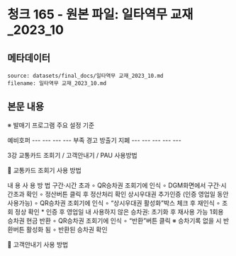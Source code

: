 # 청크 165 - 원본 파일: 일타역무 교재_2023_10

## 메타데이터

```
source: datasets/final_docs/일타역무 교재_2023_10.md
filename: 일타역무 교재_2023_10.md
```

## 본문 내용

※ 발매기 프로그램 주요 설정 기준

예비호퍼 --- --- --- --- 부족 경고 방출기 지폐 --- --- --- --- ---

3강 교통카드 조회기 / 고객안내기 / PAU 사용방법

󰊱 교통카드 조회기 사용 방법

내 용 사 용 방 법 구간·시간  초과 ∘ QR승차권 조회기에 인식  ∘ DGM화면에서 구간·시간초과 확인  ∘ 정산버튼 클릭 후 정산처리 확인  상시우대권  추가인증  (인증 영업일 동안 사용가능) ∘ QR승차권 조회기에 인식  ∘ “상시우대권 활성화”박스 체크 후 재인식  ∘ 조회 정상 확인  * 인증 후 영업일 내 사용하지 않은 승차권: 초기화 후 재사용 가능 1회용 승차권 현금 반환 ∘ QR승차권 조회기에 인식  ∘ “반환”버튼 클릭  ※ 승차기록 없을 시 반환버튼 활성화 됨  ∘ 반환된 승차권 확인

󰊲 고객안내기 사용 방법